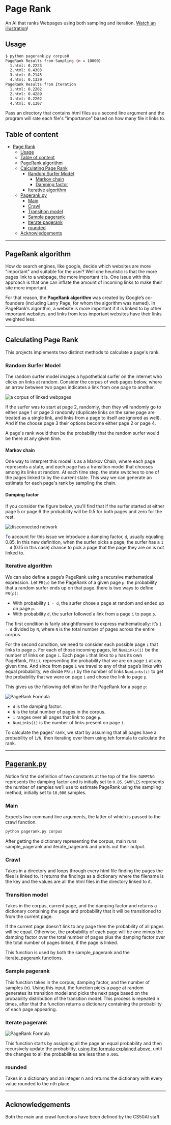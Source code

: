 # Page Rank

An AI that ranks Webpages using both sampling and iteration. [Watch an illustration](https://youtu.be/0Kni74X-CrI)!

## Usage

```bash
$ python pagerank.py corpus0
PageRank Results from Sampling (n = 10000)
  1.html: 0.2223
  2.html: 0.4303
  3.html: 0.2145
  4.html: 0.1329
PageRank Results from Iteration
  1.html: 0.2202
  2.html: 0.4289
  3.html: 0.2202
  4.html: 0.1307
```

Pass an directory that contains html files as a second line argument and the program will rate each file's "importance" based on how many file it links to.

## Table of content

- [Page Rank](#page-rank)
  - [Usage](#usage)
  - [Table of content](#table-of-content)
  - [PageRank algorithm](#pagerank-algorithm)
  - [Calculating Page Rank](#calculating-page-rank)
    - [Random Surfer Model](#random-surfer-model)
      - [Markov chain](#markov-chain)
      - [Damping factor](#damping-factor)
    - [Iterative algorithm](#iterative-algorithm)
  - [Pagerank.py](#pagerankpy)
    - [Main](#main)
    - [Crawl](#crawl)
    - [Transition model](#transition-model)
    - [Sample pagerank](#sample-pagerank)
    - [Iterate pagerank](#iterate-pagerank)
    - [rounded](#rounded)
  - [Acknowledgements](#acknowledgements)

---

## PageRank algorithm

How do search engines, like google, decide which websites are more "important" and suitable for the user? Well one heuristic is that the more pages link to a webpage, the more important it is. One issue with this approach is that one can inflate the amount of incoming links to make their site more important.

For that reason, the **PageRank algorithm** was created by Google’s co-founders (including Larry Page, for whom the algorithm was named). In PageRank’s algorithm, a website is more important if it is linked to by other important websites, and links from less important websites have their links weighted less.

---

## Calculating Page Rank

This projects implements two distinct methods to calculate a page's rank.

### Random Surfer Model

The random surfer model images a hypothetical surfer on the internet who clicks on links at random. Consider the corpus of web pages below, where an arrow between two pages indicates a link from one page to another.

![a corpus of linked webpages](../../../Snippets/Python/AI/page%20rank/corpus.png)

If the surfer was to start at page 2, randomly, then they wil randomly go to either page 1 or page 3 randomly (duplicate links on the same page are treated as a single link, and links from a page to itself are ignored as well). And if the choose page 3 their options become either page 2 or page 4.

A page's rank would then be the probability that the random surfer would be there at any given time.

#### Markov chain

One way to interpret this model is as a Markov Chain, where each page represents a state, and each page has a transition model that chooses among its links at random. At each time step, the state switches to one of the pages linked to by the current state. This way we can generate an estimate for each page's rank by sampling the chain.

#### Damping factor

If you consider the figure below, you'll find that if the surfer started at either page 5 or page 6 the probability will be 0.5 for both pages and zero for the rest.

![disconnected network](../../../Snippets/Python/AI/page%20rank/network_disconnected.png)

To account for this issue we introduce a damping factor, `d`, usually equaling 0.85. In this new definition, when the surfer picks a page, the surfer has a `1 - d` (0.15 in this case) chance to pick a page that the page they are on is not linked to.

### Iterative algorithm

We can also define a page’s PageRank using a recursive mathematical expression. Let `PR(p)` be the PageRank of a given page `p`: the probability that a random surfer ends up on that page. there is two ways to define `PR(p)`:

- With probability `1 - d`, the surfer chose a page at random and ended up on page `p`.
- With probability `d`, the surfer followed a link from a page `i` to page `p`.

The first condition is fairly straightforward to express mathematically: it’s `1 - d` divided by `N`, where `N` is the total number of pages across the entire corpus.

For the second condition, we need to consider each possible page `i` that links to page `p`. For each of those incoming pages, let `NumLinks(i)` be the number of links on page `i`. Each page `i` that links to `p` has its own PageRank, `PR(i)`, representing the probability that we are on page `i` at any given time. And since from page `i` we travel to any of that page’s links with equal probability, we divide `PR(i)` by the number of links `NumLinks(i)` to get the probability that we were on page `i` and chose the link to page `p`.

This gives us the following definition for the PageRank for a page `p`:

![PageRank Formula](../../../Snippets/Python/AI/page%20rank/formula.png)

- `d` is the damping factor.
- `N` is the total number of pages in the corpus.
- `i` ranges over all pages that link to page `p`.
- `NumLinks(i)` is the number of links present on page `i`.

To calculate the pages' rank, we start by assuming that all pages have a probability of `1/N`, then iterating over them using teh formula to calculate the rank.

---

## [Pagerank.py](pagerank.py)

Notice first the definition of two constants at the top of the file: `DAMPING` represents the damping factor and is initially set to `0.85`. `SAMPLES` represents the number of samples we’ll use to estimate PageRank using the sampling method, initially set to `10,000` samples.

### Main

Expects two command line arguments, the latter of which is passed to the crawl function.

```bash
python pagerank.py corpus
```

After getting the dictionary representing the corpus, main runs sample_pagerank and iterate_pagerank and prints out their output.

### Crawl

Takes in a directory and loops through every html file finding the pages the files is linked to. It returns the findings as a dictionary where the filename is the key and the values are all the html files in the directory linked to it.

### Transition model

Takes in the corpus, current page, and the damping factor and returns a dictionary containing the page and probability that it will be transitioned to from the current page.

If the current page doesn't link to any page then the probability of all pages will be equal. Otherwise, the probability of each page will be one minus the damping factor over the total number of pages plus the damping factor over the total number of pages linked, if the page is linked.

This function is used by both the sample_pagerank and the iterate_pagerank functions.

### Sample pagerank

This function takes in the corpus, damping factor, and the number of samples (n). Using this input, the function picks a page at random generates its transition model and picks the next page based on the probability distribution of the transition model. This process is repeated n times, after that the function returns a dictionary containing the probability of each page appearing.

### Iterate pagerank

![PageRank Formula](../../../Snippets/Python/AI/page%20rank/formula.png)

This function starts by assigning all the page an equal probability and then recursively update the probability, [using the formula explained above](#Iterative-algorithm), until the changes to all the probabilities are less than `0.001`.

### rounded

Takes in a dictionary and an integer n and returns the dictionary with every value rounded to the nth place.

---

## Acknowledgements

Both the main and crawl functions have been defined by the CS50AI staff.
